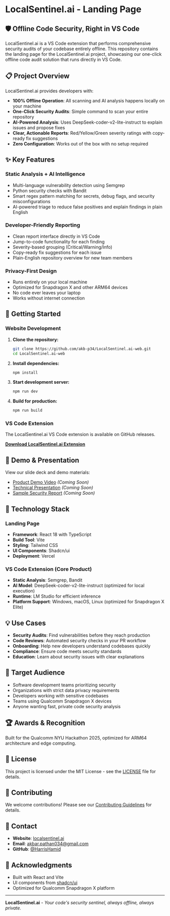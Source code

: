 # LocalSentinel.ai - Landing Page

## 🛡️ Offline Code Security, Right in VS Code

LocalSentinel.ai is a VS Code extension that performs comprehensive security audits of your codebase entirely offline. This repository contains the landing page for the LocalSentinel.ai project, showcasing our one-click offline code audit solution that runs directly in VS Code.

## 📋 Project Overview

LocalSentinel.ai provides developers with:
- **100% Offline Operation**: All scanning and AI analysis happens locally on your machine
- **One-Click Security Audits**: Simple command to scan your entire repository
- **AI-Powered Analysis**: Uses DeepSeek-coder-v2-lite-instruct to explain issues and propose fixes
- **Clear, Actionable Reports**: Red/Yellow/Green severity ratings with copy-ready fix suggestions
- **Zero Configuration**: Works out of the box with no setup required

## ✨ Key Features

### Static Analysis + AI Intelligence
- Multi-language vulnerability detection using Semgrep
- Python security checks with Bandit
- Smart regex pattern matching for secrets, debug flags, and security misconfigurations
- AI-powered triage to reduce false positives and explain findings in plain English

### Developer-Friendly Reporting
- Clean report interface directly in VS Code
- Jump-to-code functionality for each finding
- Severity-based grouping (Critical/Warning/Info)
- Copy-ready fix suggestions for each issue
- Plain-English repository overview for new team members

### Privacy-First Design
- Runs entirely on your local machine
- Optimized for Snapdragon X and other ARM64 devices
- No code ever leaves your laptop
- Works without internet connection

## 🚀 Getting Started

### Website Development

1. **Clone the repository:**
   ```bash
   git clone https://github.com/akb-p34/LocalSentinel.ai-web.git
   cd LocalSentinel.ai-web
   ```

2. **Install dependencies:**
   ```bash
   npm install
   ```

3. **Start development server:**
   ```bash
   npm run dev
   ```

4. **Build for production:**
   ```bash
   npm run build
   ```

### VS Code Extension

The LocalSentinel.ai VS Code extension is available on GitHub releases.

**[Download LocalSentinel.ai Extension](https://github.com/HarrisHamid/LocalSentinel.ai/releases/tag/v0.0.1)**

## 🎥 Demo & Presentation

View our slide deck and demo materials:
- [Product Demo Video](#) *(Coming Soon)*
- [Technical Presentation](#) *(Coming Soon)*
- [Sample Security Report](#) *(Coming Soon)*

## 🔧 Technology Stack

### Landing Page
- **Framework**: React 18 with TypeScript
- **Build Tool**: Vite
- **Styling**: Tailwind CSS
- **UI Components**: Shadcn/ui
- **Deployment**: Vercel

### VS Code Extension (Core Product)
- **Static Analysis**: Semgrep, Bandit
- **AI Model**: DeepSeek-coder-v2-lite-instruct (optimized for local execution)
- **Runtime**: LM Studio for efficient inference
- **Platform Support**: Windows, macOS, Linux (optimized for Snapdragon X Elite)

## 💡 Use Cases

- **Security Audits**: Find vulnerabilities before they reach production
- **Code Reviews**: Automated security checks in your PR workflow
- **Onboarding**: Help new developers understand codebases quickly
- **Compliance**: Ensure code meets security standards
- **Education**: Learn about security issues with clear explanations

## 👥 Target Audience

- Software development teams prioritizing security
- Organizations with strict data privacy requirements
- Developers working with sensitive codebases
- Teams using Qualcomm Snapdragon X devices
- Anyone wanting fast, private code security analysis

## 🏆 Awards & Recognition

Built for the Qualcomm NYU Hackathon 2025, optimized for ARM64 architecture and edge computing.

## 📄 License

This project is licensed under the MIT License - see the [LICENSE](LICENSE) file for details.

## 🤝 Contributing

We welcome contributions! Please see our [Contributing Guidelines](CONTRIBUTING.md) for details.

## 📧 Contact

- **Website**: [localsentinel.ai](https://localsentinel.ai)
- **Email**: akbar.pathan034@gmail.com
- **GitHub**: [@HarrisHamid](https://github.com/HarrisHamid/LocalSentinel.ai)

## 🙏 Acknowledgments

- Built with React and Vite
- UI components from [shadcn/ui](https://ui.shadcn.com/)
- Optimized for Qualcomm Snapdragon X platform

---

**LocalSentinel.ai** - *Your code's security sentinel, always offline, always private.*